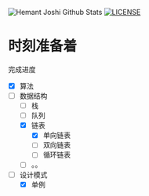 ![Hemant Joshi Github Stats](https://github-readme-stats.vercel.app/api?username=zmpaul&show_icons=true&title_color=fff&icon_color=79ff97&text_color=9f9f9f&bg_color=151515&hide=["contribs"])
[![LICENSE](https://img.shields.io/badge/license-Anti%20996-blue.svg)](https://github.com/996icu/996.ICU/blob/master/LICENSE)
# 时刻准备着
完成进度
- [x] 算法
- [ ] 数据结构
  - [ ] 栈
  - [ ] 队列
  - [x] 链表
     - [x] 单向链表
     - [ ] 双向链表
     - [ ] 循环链表
  - [ ] 。。
- [ ] 设计模式
  - [x] 单例
